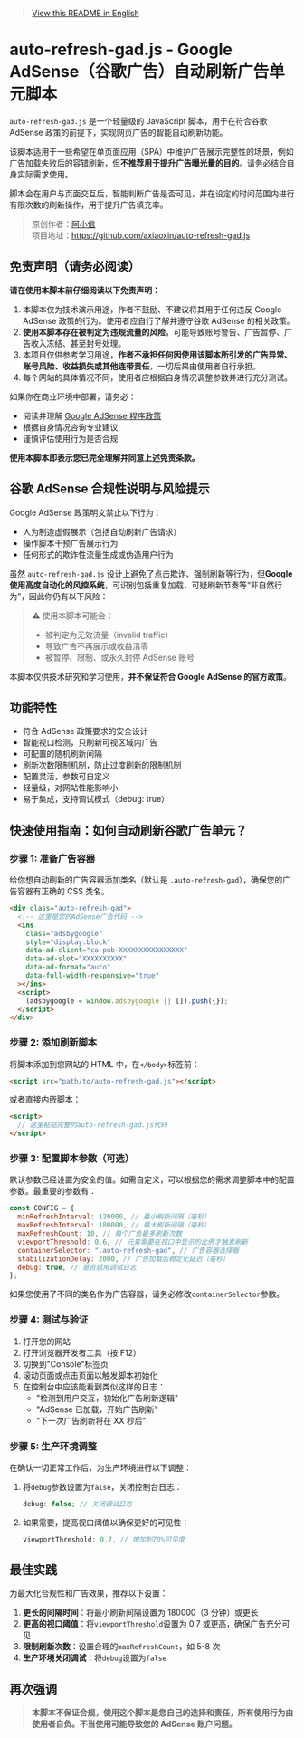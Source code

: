 > [View this README in English](./README_EN.md)

# auto-refresh-gad.js - Google AdSense（谷歌广告）自动刷新广告单元脚本

`auto-refresh-gad.js` 是一个轻量级的 JavaScript 脚本，用于在符合谷歌 AdSense 政策的前提下，实现网页广告的智能自动刷新功能。

该脚本适用于一些希望在单页面应用（SPA）中维护广告展示完整性的场景，例如广告加载失败后的容错刷新，但**不推荐用于提升广告曝光量的目的**。请务必结合自身实际需求使用。

脚本会在用户与页面交互后，智能判断广告是否可见，并在设定的时间范围内进行有限次数的刷新操作，用于提升广告填充率。

> 原创作者：[阿小信](https://blog.axiaoxin.com)  
> 项目地址：<https://github.com/axiaoxin/auto-refresh-gad.js>

## 免责声明（请务必阅读）

**请在使用本脚本前仔细阅读以下免责声明：**

1. 本脚本仅为技术演示用途，作者不鼓励、不建议将其用于任何违反 Google AdSense 政策的行为。使用者应自行了解并遵守谷歌 AdSense 的相关政策。
2. **使用本脚本存在被判定为违规流量的风险**，可能导致账号警告、广告暂停、广告收入冻结、甚至封号处理。
3. 本项目仅供参考学习用途，**作者不承担任何因使用该脚本所引发的广告异常、账号风险、收益损失或其他连带责任**，一切后果由使用者自行承担。
4. 每个网站的具体情况不同，使用者应根据自身情况调整参数并进行充分测试。

如果你在商业环境中部署，请务必：

- 阅读并理解 [Google AdSense 程序政策](https://support.google.com/adsense/answer/48182?hl=zh-Hans)
- 根据自身情况咨询专业建议
- 谨慎评估使用行为是否合规

**使用本脚本即表示您已完全理解并同意上述免责条款。**

## 谷歌 AdSense 合规性说明与风险提示

Google AdSense 政策明文禁止以下行为：

- 人为制造虚假展示（包括自动刷新广告请求）
- 操作脚本干预广告展示行为
- 任何形式的欺诈性流量生成或伪造用户行为

虽然 `auto-refresh-gad.js` 设计上避免了点击欺诈、强制刷新等行为，但**Google 使用高度自动化的风控系统**，可识别包括重复加载、可疑刷新节奏等“非自然行为”，因此你仍有以下风险：

> ⚠️ 使用本脚本可能会：
>
> - 被判定为无效流量（invalid traffic）
> - 导致广告不再展示或收益清零
> - 被暂停、限制、或永久封停 AdSense 账号

本脚本仅供技术研究和学习使用，**并不保证符合 Google AdSense 的官方政策**。

## 功能特性

- 符合 AdSense 政策要求的安全设计
- 智能视口检测，只刷新可视区域内广告
- 可配置的随机刷新间隔
- 刷新次数限制机制，防止过度刷新的限制机制
- 配置灵活，参数可自定义
- 轻量级，对网站性能影响小
- 易于集成，支持调试模式（debug: true）

## 快速使用指南：如何自动刷新谷歌广告单元？

### 步骤 1: 准备广告容器

给你想自动刷新的广告容器添加类名（默认是 `.auto-refresh-gad`），确保您的广告容器有正确的 CSS 类名。

```html
<div class="auto-refresh-gad">
  <!-- 这里是您的AdSense广告代码 -->
  <ins
    class="adsbygoogle"
    style="display:block"
    data-ad-client="ca-pub-XXXXXXXXXXXXXXXX"
    data-ad-slot="XXXXXXXXXX"
    data-ad-format="auto"
    data-full-width-responsive="true"
  ></ins>
  <script>
    (adsbygoogle = window.adsbygoogle || []).push({});
  </script>
</div>
```

### 步骤 2: 添加刷新脚本

将脚本添加到您网站的 HTML 中，在`</body>`标签前：

```html
<script src="path/to/auto-refresh-gad.js"></script>
```

或者直接内嵌脚本：

```html
<script>
  // 这里粘贴完整的auto-refresh-gad.js代码
</script>
```

### 步骤 3: 配置脚本参数（可选）

默认参数已经设置为安全的值。如需自定义，可以根据您的需求调整脚本中的配置参数。最重要的参数有：

```javascript
const CONFIG = {
  minRefreshInterval: 120000, // 最小刷新间隔（毫秒）
  maxRefreshInterval: 180000, // 最大刷新间隔（毫秒）
  maxRefreshCount: 10, // 每个广告最多刷新次数
  viewportThreshold: 0.6, // 元素需要在视口中显示的比例才触发刷新
  containerSelector: ".auto-refresh-gad", // 广告容器选择器
  stabilizationDelay: 2000, // 广告加载后稳定化延迟（毫秒）
  debug: true, // 是否启用调试日志
};
```

如果您使用了不同的类名作为广告容器，请务必修改`containerSelector`参数。

### 步骤 4: 测试与验证

1. 打开您的网站
2. 打开浏览器开发者工具（按 F12）
3. 切换到"Console"标签页
4. 滚动页面或点击页面以触发脚本初始化
5. 在控制台中应该能看到类似这样的日志：
   - "检测到用户交互，初始化广告刷新逻辑"
   - "AdSense 已加载，开始广告刷新"
   - "下一次广告刷新将在 XX 秒后"

### 步骤 5: 生产环境调整

在确认一切正常工作后，为生产环境进行以下调整：

1. 将`debug`参数设置为`false`，关闭控制台日志：
   ```javascript
   debug: false; // 关闭调试日志
   ```
2. 如果需要，提高视口阈值以确保更好的可见性：
   ```javascript
   viewportThreshold: 0.7, // 增加到70%可见度
   ```

## 最佳实践

为最大化合规性和广告效果，推荐以下设置：

1. **更长的间隔时间**：将最小刷新间隔设置为 180000（3 分钟）或更长
2. **更高的视口阈值**：将`viewportThreshold`设置为 0.7 或更高，确保广告充分可见
3. **限制刷新次数**：设置合理的`maxRefreshCount`，如 5-8 次
4. **生产环境关闭调试**：将`debug`设置为`false`

## 再次强调

> **本脚本不保证合规，使用这个脚本是您自己的选择和责任，所有使用行为由使用者自负。不当使用可能导致您的 AdSense 账户问题。**
